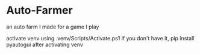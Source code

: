 # Auto-Farmer
an auto farm I made for a game I play 

activate venv using .venv/Scripts/Activate.ps1
if you don't have it, pip install pyautogui after activating venv
